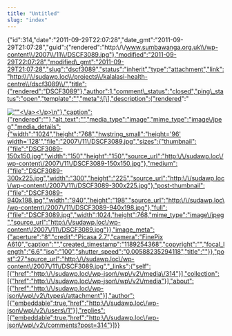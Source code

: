 ```yaml
---
title: "Untitled"
slug: "index"
---
```


{"id":314,"date":"2011-09-29T22:07:28","date\_gmt":"2011-09-29T21:07:28","guid":{"rendered":"http:\\/\\/www.sumbawanga.org.uk\\/wp-content\\/2007\\/11\\/DSCF3089.jpg"},"modified":"2011-09-29T22:07:28","modified\_gmt":"2011-09-29T21:07:28","slug":"dscf3089","status":"inherit","type":"attachment","link":"http:\\/\\/sudawp.loc\\/projects\\/kalalasi-health-centre\\/dscf3089\\/","title":{"rendered":"DSCF3089"},"author":1,"comment\_status":"closed","ping\_status":"open","template":"","meta":\[\],"description":{"rendered":"

[![\"\"](\"http:\/\/sudawp.loc\/wp-content\/2007\/11\/DSCF3089-300x225.jpg\")<\\/a><\\/p>\\n"},"caption":{"rendered":""},"alt\_text":"","media\_type":"image","mime\_type":"image\\/jpeg","media\_details":{"width":"1024","height":"768","hwstring\_small":"height='96' width='128'","file":"2007\\/11\\/DSCF3089.jpg","sizes":{"thumbnail":{"file":"DSCF3089-150x150.jpg","width":"150","height":"150","source\_url":"http:\\/\\/sudawp.loc\\/wp-content\\/2007\\/11\\/DSCF3089-150x150.jpg"},"medium":{"file":"DSCF3089-300x225.jpg","width":"300","height":"225","source\_url":"http:\\/\\/sudawp.loc\\/wp-content\\/2007\\/11\\/DSCF3089-300x225.jpg"},"post-thumbnail":{"file":"DSCF3089-940x198.jpg","width":"940","height":"198","source\_url":"http:\\/\\/sudawp.loc\\/wp-content\\/2007\\/11\\/DSCF3089-940x198.jpg"},"full":{"file":"DSCF3089.jpg","width":1024,"height":768,"mime\_type":"image\\/jpeg","source\_url":"http:\\/\\/sudawp.loc\\/wp-content\\/2007\\/11\\/DSCF3089.jpg"}},"image\_meta":{"aperture":"8","credit":"Picasa 2.7","camera":"FinePix A610","caption":"","created\_timestamp":"1189254368","copyright":"","focal\_length":"6.6","iso":"100","shutter\_speed":"0.00588235294118","title":""}},"post":27,"source\_url":"http:\\/\\/sudawp.loc\\/wp-content\\/2007\\/11\\/DSCF3089.jpg","\_links":{"self":\[{"href":"http:\\/\\/sudawp.loc\\/wp-json\\/wp\\/v2\\/media\\/314"}\],"collection":\[{"href":"http:\\/\\/sudawp.loc\\/wp-json\\/wp\\/v2\\/media"}\],"about":\[{"href":"http:\\/\\/sudawp.loc\\/wp-json\\/wp\\/v2\\/types\\/attachment"}\],"author":\[{"embeddable":true,"href":"http:\\/\\/sudawp.loc\\/wp-json\\/wp\\/v2\\/users\\/1"}\],"replies":\[{"embeddable":true,"href":"http:\\/\\/sudawp.loc\\/wp-json\\/wp\\/v2\\/comments?post=314"}\]}}](http:\/\/sudawp.loc\/wp-content\/2007\/11\/DSCF3089.jpg)